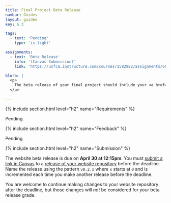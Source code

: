 ```yaml
---
title: Final Project Beta Release
navbar: Guides
layout: guides
key: 6.3

tags:
  - text: 'Pending'
    type: 'is-light'

assignments:
  - text: 'Beta Release'
    info: '(Canvas Submission)'
    link: 'https://usfca.instructure.com/courses/1582982/assignments/6821968'

blurb: |
  <p>
    The beta release of your final project should include your <a href="final-project-alpha.html">alpha release prototype</a> and one <em>new</em> visualization prototype of your final project dataset in any tool desired. This new prototype does not have to be one you plan to implement in D3 version 5.
  </p>

---
```


{% include section.html level="h2" name="Requirements" %}

Pending.

{% include section.html level="h2" name="Feedback" %}

Pending

{% include section.html level="h2" name="Submission" %}

The website beta release is due on <strong>April 30 at 12:15pm</strong>. You must [submit a link in Canvas](https://usfca.instructure.com/courses/1582982/assignments/6821968) to a [release of your website repository](https://help.github.com/articles/creating-releases/) before the deadline. Name the release using the pattern `v0.2.x` where `x` starts at `0` and is incremented each time you make another release before the deadline.

You are welcome to continue making changes to your website repository after the deadline, but those changes will *not* be considered for your beta release grade.
